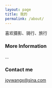 ```yaml
---
layout: page
title: 我的
permalink: /about/
---
```


喜欢摄影、骑行、旅行

### More Information

...

### Contact me

[joywangx@sina.com](mailto:joywangx@sina.com)
